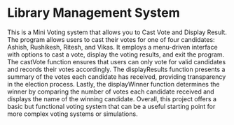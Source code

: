 # Library Management System
This is a Mini Voting system that allows you to Cast Vote and Display Result. 
The program allows users to cast their votes for one of four candidates: Ashish, Rushikesh, Ritesh, and Vikas. It employs a menu-driven interface with options to cast a vote, display the voting results, and exit the program. The castVote function ensures that users can only vote for valid candidates and records their votes accordingly. The displayResults function presents a summary of the votes each candidate has received, providing transparency in the election process. Lastly, the displayWinner function determines the winner by comparing the number of votes each candidate received and displays the name of the winning candidate. Overall, this project offers a basic but functional voting system that can be a useful starting point for more complex voting systems or simulations.
